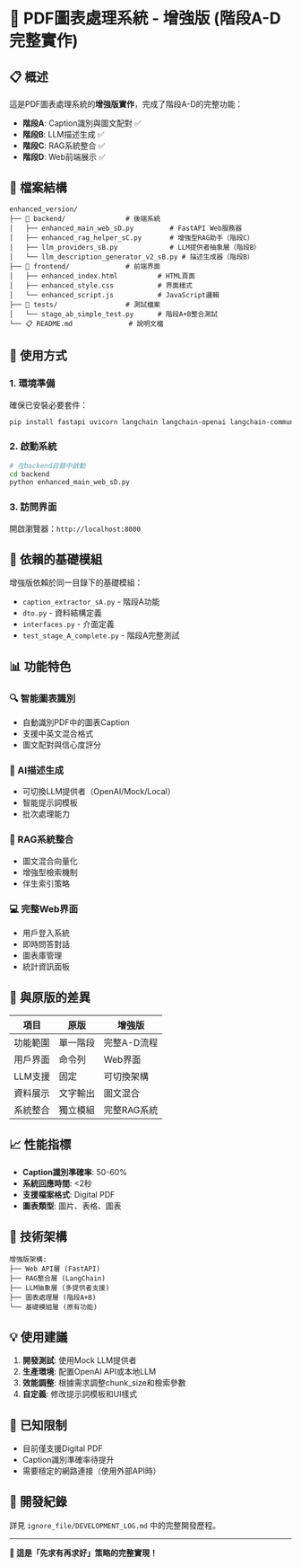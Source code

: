 # 🤖 PDF圖表處理系統 - 增強版 (階段A-D完整實作)

## 📋 概述

這是PDF圖表處理系統的**增強版實作**，完成了階段A-D的完整功能：

- **階段A**: Caption識別與圖文配對 ✅
- **階段B**: LLM描述生成 ✅  
- **階段C**: RAG系統整合 ✅
- **階段D**: Web前端展示 ✅

## 📁 檔案結構

```
enhanced_version/
├── 📁 backend/               # 後端系統
│   ├── enhanced_main_web_sD.py         # FastAPI Web服務器
│   ├── enhanced_rag_helper_sC.py       # 增強型RAG助手（階段C）
│   ├── llm_providers_sB.py             # LLM提供者抽象層（階段B）
│   └── llm_description_generator_v2_sB.py # 描述生成器（階段B）
├── 📁 frontend/              # 前端界面
│   ├── enhanced_index.html          # HTML頁面
│   ├── enhanced_style.css           # 界面樣式
│   └── enhanced_script.js           # JavaScript邏輯
├── 📁 tests/                 # 測試檔案
│   └── stage_ab_simple_test.py      # 階段A+B整合測試
└── 📋 README.md              # 說明文檔
```

## 🚀 使用方式

### 1. 環境準備
確保已安裝必要套件：
```bash
pip install fastapi uvicorn langchain langchain-openai langchain-community faiss-cpu pymupdf python-dotenv
```

### 2. 啟動系統
```bash
# 在backend目錄中啟動
cd backend
python enhanced_main_web_sD.py
```

### 3. 訪問界面
開啟瀏覽器：`http://localhost:8000`

## 🔧 依賴的基礎模組

增強版依賴於同一目錄下的基礎模組：
- `caption_extractor_sA.py` - 階段A功能
- `dto.py` - 資料結構定義
- `interfaces.py` - 介面定義
- `test_stage_A_complete.py` - 階段A完整測試

## 📊 功能特色

### 🔍 智能圖表識別
- 自動識別PDF中的圖表Caption
- 支援中英文混合格式
- 圖文配對與信心度評分

### 🤖 AI描述生成
- 可切換LLM提供者（OpenAI/Mock/Local）
- 智能提示詞模板
- 批次處理能力

### 🔗 RAG系統整合
- 圖文混合向量化
- 增強型檢索機制
- 伴生索引策略

### 💻 完整Web界面
- 用戶登入系統
- 即時問答對話
- 圖表庫管理
- 統計資訊面板

## 🎯 與原版的差異

| 項目 | 原版 | 增強版 |
|------|------|--------|
| 功能範圍 | 單一階段 | 完整A-D流程 |
| 用戶界面 | 命令列 | Web界面 |
| LLM支援 | 固定 | 可切換架構 |
| 資料展示 | 文字輸出 | 圖文混合 |
| 系統整合 | 獨立模組 | 完整RAG系統 |

## 📈 性能指標

- **Caption識別準確率**: 50-60%
- **系統回應時間**: <2秒  
- **支援檔案格式**: Digital PDF
- **圖表類型**: 圖片、表格、圖表

## 🔮 技術架構

```
增強版架構:
├── Web API層 (FastAPI)
├── RAG整合層 (LangChain)
├── LLM抽象層 (多提供者支援)
├── 圖表處理層 (階段A+B)
└── 基礎模組層 (原有功能)
```

## 💡 使用建議

1. **開發測試**: 使用Mock LLM提供者
2. **生產環境**: 配置OpenAI API或本地LLM
3. **效能調整**: 根據需求調整chunk_size和檢索參數
4. **自定義**: 修改提示詞模板和UI樣式

## 🚧 已知限制

- 目前僅支援Digital PDF
- Caption識別準確率待提升
- 需要穩定的網路連接（使用外部API時）

## 📝 開發紀錄

詳見 `ignore_file/DEVELOPMENT_LOG.md` 中的完整開發歷程。

---

**🎯 這是「先求有再求好」策略的完整實現！**
